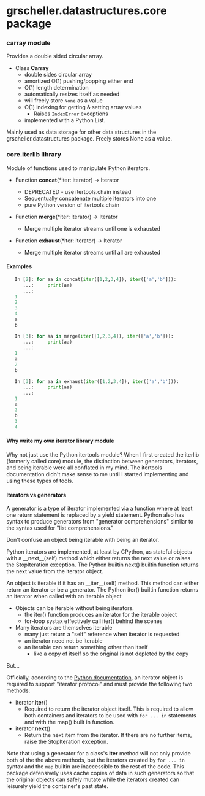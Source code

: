 # grscheller.datastructures.core package

### carray module

Provides a double sided circular array.

* Class **Carray**
  * double sides circular array
  * amortized O(1) pushing/popping either end
  * O(1) length determination
  * automatically resizes itself as needed
  * will freely store `None` as a value
  * O(1) indexing for getting & setting array values
    * Raises `IndexError` exceptions
  * implemented with a Python List.

Mainly used as data storage for other data structures in the
grscheller.datastructures package. Freely stores None as a value.

### core.iterlib library

Module of functions used to manipulate Python iterators.

* Function **concat**(*iter: iterator) -> Iterator
  * DEPRECATED - use itertools.chain instead
  * Sequentually concatenate multiple iterators into one
  * pure Python version of itertools.chain

* Function **merge**(*iter: iterator) -> Iterator
  * Merge multiple iterator streams until one is exhausted

* Function **exhaust**(*iter: iterator) -> Iterator
  * Merge multiple iterator streams until all are exhausted

#### Examples

```python
   In [2]: for aa in concat(iter([1,2,3,4]), iter(['a','b'])):
      ...:     print(aa)
      ...:
   1
   2
   3
   4
   a
   b

   In [3]: for aa in merge(iter([1,2,3,4]), iter(['a','b'])):
      ...:     print(aa)
      ...:
   1
   a
   2
   b

   In [3]: for aa in exhaust(iter([1,2,3,4]), iter(['a','b'])):
      ...:     print(aa)
      ...:
   1
   a
   2
   b
   3
   4
```

#### Why write my own iterator library module

Why not just use the Python itertools module? When I first created the
iterlib (formerly called core) module, the distinction between
generators, iterators, and being iterable were all conflated in my
mind. The itertools documentation didn't make sense to me until
I started implementing and using these types of tools.

#### Iterators vs generators

A generator is a type of iterator implemented via a function where at
least one return statement is replaced by a yield statement. Python also
has syntax to produce generators from "generator comprehensions" similar
to the syntax used for "list comprehensions."

Don't confuse an object being iterable with being an iterator.

Python iterators are implemented, at least by CPython, as stateful
objects with a \_\_next\_\_(self) method which either returns the next
value or raises the StopIteration exception. The Python builtin next()
builtin function returns the next value from the iterator object.

An object is iterable if it has an \_\_iter\_\_(self) method. This
method can either return an iterator or be a generator. The Python
iter() builtin function returns an iterator when called with an iterable
object

* Objects can be iterable without being iterators.
  * the iter() function produces an iterator for the iterable object
  * for-loop systax effectively call iter() behind the scenes
* Many iterators are themselves iterable
  * many just return a "self" reference when iterator is requested
  * an iterator need not be iterable
  * an iterable can return something other than itself
    * like a copy of itself so the original is not depleted by the copy

But...

Officially, according to the [Python documentation][1], an iterator
object is required to support "iterator protocol" and must provide
the following two methods:

* iterator.__iter__()
  * Required to return the iterator object itself. This is required to
    allow both containers and iterators to be used with `for ... in`
    statements and with the map() built in function.
* iterator.__next__()
  * Return the next item from the iterator. If there are no further
    items, raise the StopIteration exception.

Note that using a generator for a class's __iter__ method will not
only provide both of the the above methods, but the iterators created
by `for ... in` syntax and the `map` builtin are inaccessible to the
rest of the code. This package defensively uses cache copies of data in
such generators so that the original objects can safely mutate while the
iterators created can leisurely yield the container's past state.

[1]: https://docs.python.org/3/library/stdtypes.html#iterator-types
